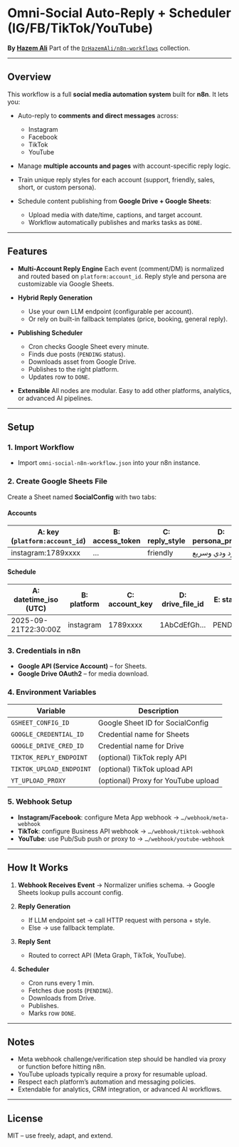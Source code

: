 # Omni-Social Auto-Reply + Scheduler (IG/FB/TikTok/YouTube)

**By [Hazem Ali](https://github.com/DrHazemAli)**
Part of the [`DrHazemAli/n8n-workflows`](https://github.com/DrHazemAli/n8n-workflows) collection.

---

## Overview

This workflow is a full **social media automation system** built for **n8n**.
It lets you:

* Auto-reply to **comments and direct messages** across:

  * Instagram
  * Facebook
  * TikTok
  * YouTube
* Manage **multiple accounts and pages** with account-specific reply logic.
* Train unique reply styles for each account (support, friendly, sales, short, or custom persona).
* Schedule content publishing from **Google Drive + Google Sheets**:

  * Upload media with date/time, captions, and target account.
  * Workflow automatically publishes and marks tasks as `DONE`.

---

## Features

* **Multi-Account Reply Engine**
  Each event (comment/DM) is normalized and routed based on `platform:account_id`.
  Reply style and persona are customizable via Google Sheets.

* **Hybrid Reply Generation**

  * Use your own LLM endpoint (configurable per account).
  * Or rely on built-in fallback templates (price, booking, general reply).

* **Publishing Scheduler**

  * Cron checks Google Sheet every minute.
  * Finds due posts (`PENDING` status).
  * Downloads asset from Google Drive.
  * Publishes to the right platform.
  * Updates row to `DONE`.

* **Extensible**
  All nodes are modular. Easy to add other platforms, analytics, or advanced AI pipelines.

---

## Setup

### 1. Import Workflow

* Import `omni-social-n8n-workflow.json` into your n8n instance.

### 2. Create Google Sheets File

Create a Sheet named **SocialConfig** with two tabs:

#### **Accounts**

| A: key (`platform:account_id`) | B: access\_token | C: reply\_style | D: persona\_prompt | E: keywords\_csv | F: llm\_endpoint | G: llm\_api\_key |
| ------------------------------ | ---------------- | --------------- | ------------------ | ---------------- | ---------------- | ---------------- |
| instagram:1789xxxx             | …                | friendly        | رد ودي وسريع…      | price,booking    | (optional)       | (optional)       |

#### **Schedule**

| A: datetime\_iso (UTC) | B: platform | C: account\_key | D: drive\_file\_id | E: status | F: caption | G: extra\_json | H: target\_id |
| ---------------------- | ----------- | --------------- | ------------------ | --------- | ---------- | -------------- | ------------- |
| 2025-09-21T22:30:00Z   | instagram   | 1789xxxx        | 1AbCdEfGh…         | PENDING   | Caption…   | {}             | …             |

### 3. Credentials in n8n

* **Google API (Service Account)** – for Sheets.
* **Google Drive OAuth2** – for media download.

### 4. Environment Variables

| Variable                 | Description                         |
| ------------------------ | ----------------------------------- |
| `GSHEET_CONFIG_ID`       | Google Sheet ID for SocialConfig    |
| `GOOGLE_CREDENTIAL_ID`   | Credential name for Sheets          |
| `GOOGLE_DRIVE_CRED_ID`   | Credential name for Drive           |
| `TIKTOK_REPLY_ENDPOINT`  | (optional) TikTok reply API         |
| `TIKTOK_UPLOAD_ENDPOINT` | (optional) TikTok upload API        |
| `YT_UPLOAD_PROXY`        | (optional) Proxy for YouTube upload |

### 5. Webhook Setup

* **Instagram/Facebook**: configure Meta App webhook → `…/webhook/meta-webhook`
* **TikTok**: configure Business API webhook → `…/webhook/tiktok-webhook`
* **YouTube**: use Pub/Sub push or proxy to → `…/webhook/youtube-webhook`

---

## How It Works

1. **Webhook Receives Event**
   → Normalizer unifies schema.
   → Google Sheets lookup pulls account config.

2. **Reply Generation**

   * If LLM endpoint set → call HTTP request with persona + style.
   * Else → use fallback template.

3. **Reply Sent**

   * Routed to correct API (Meta Graph, TikTok, YouTube).

4. **Scheduler**

   * Cron runs every 1 min.
   * Fetches due posts (`PENDING`).
   * Downloads from Drive.
   * Publishes.
   * Marks row `DONE`.

---

## Notes

* Meta webhook challenge/verification step should be handled via proxy or function before hitting n8n.
* YouTube uploads typically require a proxy for resumable upload.
* Respect each platform’s automation and messaging policies.
* Extendable for analytics, CRM integration, or advanced AI workflows.

---

## License

MIT – use freely, adapt, and extend.
